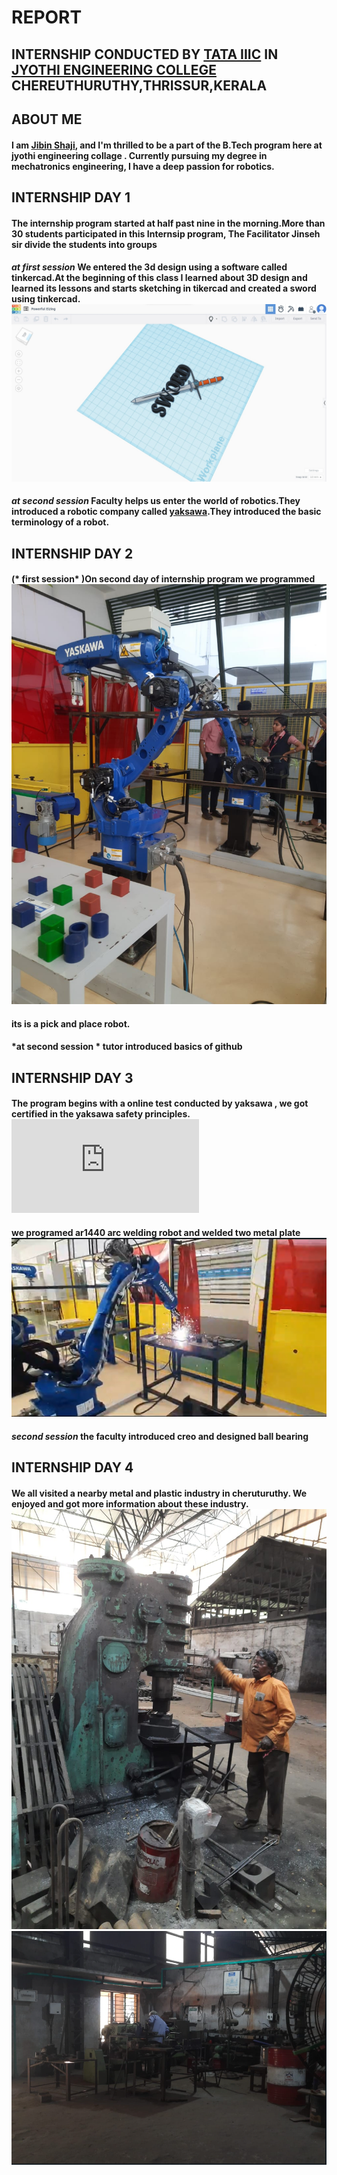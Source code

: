 #  REPORT 
## INTERNSHIP CONDUCTED BY [TATA IIIC](https://github.com/jibin2005/internship-2024/blob/main/Screenshot%202024-01-28%20140235.png) IN [JYOTHI ENGINEERING COLLEGE](jyothi-engineering-college-thrissur-ho-thrissur-engineering-colleges-wq6ah2e4aa.JPG) CHEREUTHURUTHY,THRISSUR,KERALA



## ABOUT ME 
#### I am [Jibin Shaji](IMG-20231113-WA0018.jpg), and I'm thrilled to be a part of the B.Tech program here at jyothi engineering collage . Currently pursuing my degree in mechatronics engineering, I have a deep passion for robotics.




## INTERNSHIP DAY 1
#### The internship program started at half past nine in the morning.More than 30 students participated in this Internsip program, The Facilitator Jinseh sir divide the students into groups
####  *at first session* We entered the 3d design using a software called tinkercad.At the beginning of this class I learned about 3D design and  learned its lessons and starts sketching in tikercad and created a sword using tinkercad.![](https://github.com/jibin2005/internship-2024/blob/main/Screenshot%202024-01-28%20143330.jpg%20-%20Copy.jpg)
#### *at second session* Faculty helps us enter the world of robotics.They introduced a robotic company called [yaksawa](https://github.com/jibin2005/internship-2024/blob/main/Screenshot%202024-01-28%20202537.png).They introduced the basic terminology of a robot.



## **INTERNSHIP DAY 2** 
#### (* first session* )On second day of internship program we programmed ![ar1440](https://github.com/jibin2005/internship-2024/blob/main/WhatsApp%20Image%202024-01-25%20at%205.04.30%20PM.jpeg)
#### its is a pick and place robot.
#### *at second session * tutor introduced basics of github




## **INTERNSHIP DAY 3**
#### The program begins with a online test conducted by yaksawa , we got certified in the yaksawa safety principles.![](https://github.com/jibin2005/internship-2024/blob/main/MTEC%20CertificateAbsorbFields.pdf)
#### we programed ar1440 arc welding robot and welded two metal plate ![](https://github.com/jibin2005/internship-2024/blob/main/Screenshot%202024-01-28%20224035.png) 
#### *second session* the faculty introduced creo and designed ball bearing



## **INTERNSHIP DAY 4**
#### We all visited a nearby metal and plastic industry in cheruturuthy. We enjoyed and got  more information about these industry.![](https://github.com/jibin2005/internship-2024/blob/main/WhatsApp%20Image%202024-01-27%20at%201.22.57%20PM.jpeg) ![](https://github.com/jibin2005/internship-2024/blob/main/Screenshot%202024-01-28%20225512.png)




















 















